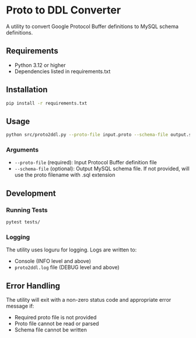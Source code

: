 # Proto to DDL Converter

A utility to convert Google Protocol Buffer definitions to MySQL schema definitions.

## Requirements

- Python 3.12 or higher
- Dependencies listed in requirements.txt

## Installation

```bash
pip install -r requirements.txt
```

## Usage

```bash
python src/proto2ddl.py --proto-file input.proto --schema-file output.sql
```

### Arguments

- `--proto-file` (required): Input Protocol Buffer definition file
- `--schema-file` (optional): Output MySQL schema file. If not provided, will use the proto filename with .sql extension

## Development

### Running Tests

```bash
pytest tests/
```

### Logging

The utility uses loguru for logging. Logs are written to:
- Console (INFO level and above)
- `proto2ddl.log` file (DEBUG level and above)

## Error Handling

The utility will exit with a non-zero status code and appropriate error message if:
- Required proto file is not provided
- Proto file cannot be read or parsed
- Schema file cannot be written
